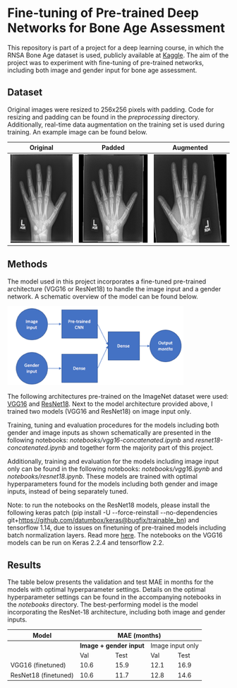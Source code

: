 # Fine-tuning of Pre-trained Deep Networks for Bone Age Assessment

This repository is part of a project for a deep learning course, in which the RNSA Bone Age dataset is used, publicly available at [Kaggle](https://pubs.rsna.org/doi/full/10.1148/radiol.2017170236). The aim of the project was to experiment with fine-tuning of pre-trained networks, including both image and gender input for bone age assessment. 

## Dataset
Original images were resized to 256x256 pixels with padding. Code for resizing and padding can be found in the *preprocessing* directory. Additionally, real-time data augmentation on the training set is used during training. An example image can be found below.


<table class="tg">
<thead>
  <tr>
    <th class="tg-0lax">Original</th>
    <th class="tg-0lax">Padded</th>
    <th class="tg-0lax">Augmented</th>
  </tr>
</thead>
<tbody>
  <tr>
    <td class="tg-0lax"><img src="https://github.com/myrthewouters/deep-learning/blob/master/example-images/9140-original.png" height="200"></td>
    <td class="tg-0lax"><img src="https://github.com/myrthewouters/deep-learning/blob/master/example-images/9140-resized-padded.png" height="200"></td>
    <td class="tg-0lax"><img src="https://github.com/myrthewouters/deep-learning/blob/master/example-images/9140-augmented.png" height="200"></td>
  </tr>
</tbody>
</table>

## Methods
The model used in this project incorporates a fine-tuned pre-trained architecture (VGG16 or ResNet18) to handle the image input and a gender network. A schematic overview of the model can be found below.

<img src="https://github.com/myrthewouters/deep-learning/blob/master/schematic-model.png" width="400
">

The following architectures pre-trained on the ImageNet dataset were used: [VGG16](https://keras.io/api/applications/vgg/#vgg16-function) and [ResNet18](https://github.com/qubvel/classification_models). Next to the model architecture provided above, I trained two models (VGG16 and ResNet18) on image input only.

Training, tuning and evaluation procedures for the models including both gender and image inputs as shown schematically are presented in the following notebooks: *notebooks/vgg16-concatenated.ipynb* and *resnet18-concatenated.ipynb* and together form the majority part of this project. 

Additionally, training and evaluation for the models including image input only can be found in the following notebooks: *notebooks/vgg16.ipynb* and *notebooks/resnet18.ipynb*. These models are trained with optimal hyperparameters found for the models including both gender and image inputs, instead of being separately tuned.

Note: to run the notebooks on the ResNet18 models, please install the following keras patch (pip install -U --force-reinstall --no-dependencies git+https://github.com/datumbox/keras@bugfix/trainable_bn) and tensorflow 1.14, due to issues on finetuning of pre-trained models including batch normalization layers. Read more [here](https://github.com/keras-team/keras/pull/9965). The notebooks on the VGG16 models can be run on Keras 2.2.4 and tensorflow 2.2.

## Results

The table below presents the validation and test MAE in months for the models with optimal hyperparameter settings. Details on the optimal hyperparameter settings can be found in the accompanying notebooks in the *notebooks* directory. The best-performing model is the model incorporating the ResNet-18 architecture, including both image and gender inputs. 

<table class="tg">
<thead>
  <tr>
    <th class="tg-baqh">Model</th>
    <th class="tg-baqh" colspan="4">MAE (months)</th>
  </tr>
</thead>
<tbody>
  <tr>
    <td class="tg-baqh"></td>
    <td class="tg-wrh3" colspan="2"><span style="font-weight:bold">Image + gender input</span></td>
    <td class="tg-chp3" colspan="2">Image input only</td>
  </tr>
  <tr>
    <td class="tg-baqh"></td>
    <td class="tg-baqh">Val</td>
    <td class="tg-baqh">Test</td>
    <td class="tg-ay88">Val</td>
    <td class="tg-t87r">Test</td>
  </tr>
  <tr>
    <td class="tg-0qqg">VGG16 (finetuned)</td>
    <td class="tg-0qqg">10.6</td>
    <td class="tg-0qqg">15.9</td>
    <td class="tg-ay88">12.1</td>
    <td class="tg-ay88">16.9</td>
  </tr>
  <tr>
    <td class="tg-0qqg">ResNet18 (finetuned)</td>
    <td class="tg-0qqg">10.6</td>
    <td class="tg-0qqg">11.7</td>
    <td class="tg-ay88">12.8</td>
    <td class="tg-ay88">14.6</td>
  </tr>
</tbody>
</table>
